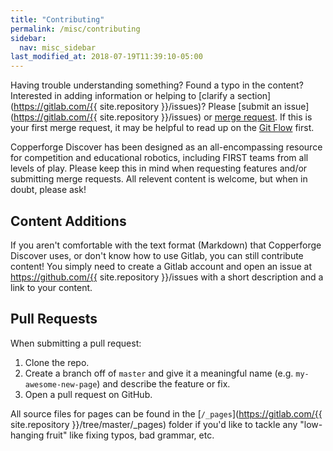 ```yaml
---
title: "Contributing"
permalink: /misc/contributing
sidebar:
  nav: misc_sidebar
last_modified_at: 2018-07-19T11:39:10-05:00
---
```


Having trouble understanding something? Found a typo in the content? Interested in adding information or helping to [clarify a section](https://gitlab.com/{{ site.repository }}/issues)? Please [submit an issue](https://gitlab.com/{{ site.repository }}/issues) or [merge request](https://docs.gitlab.com/ee/gitlab-basics/add-merge-request.html). If this is your first merge request, it may be helpful to read up on the [Git Flow](https://guides.github.com/introduction/flow/) first.

Copperforge Discover has been designed as an all-encompassing resource for competition and educational robotics, including FIRST teams from all levels of play. Please keep this in mind when requesting features and/or submitting merge requests. All relevent content is welcome, but when in doubt, please ask!

## Content Additions

If you aren't comfortable with the text format (Markdown) that Copperforge Discover uses, or don't know how to use Gitlab, you can still contribute content! You simply need to create a Gitlab account and open an issue at https://github.com/{{ site.repository }}/issues with a short description and a link to your content.

## Pull Requests

When submitting a pull request:

1. Clone the repo.
2. Create a branch off of `master` and give it a meaningful name (e.g. `my-awesome-new-page`) and describe the feature or fix.
3. Open a pull request on GitHub.

All source files for pages can be found in the [`/_pages`](https://gitlab.com/{{ site.repository }}/tree/master/_pages) folder if you'd like to tackle any "low-hanging fruit" like fixing typos, bad grammar, etc.
